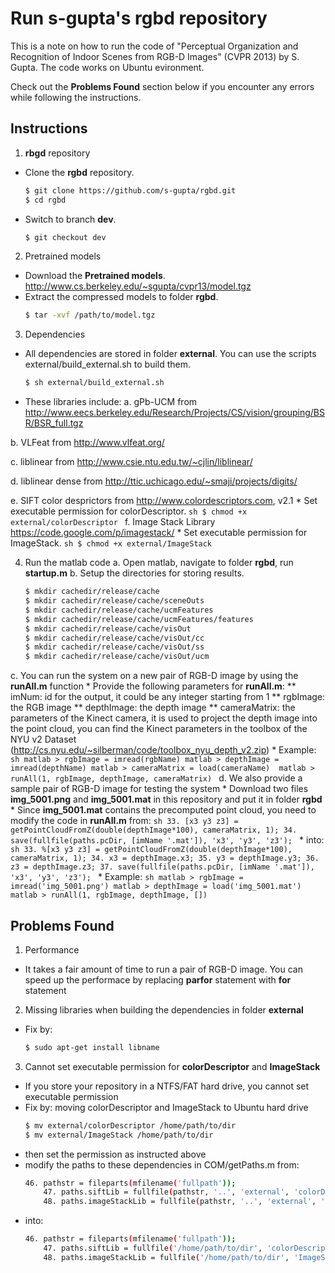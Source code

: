 # Run s-gupta's rgbd repository

This is a note on how to run the code of "Perceptual Organization and Recognition of Indoor Scenes from RGB-D Images" (CVPR 2013) by S. Gupta.
The code works on Ubuntu evironment.

Check out the **Problems Found** section below if you encounter any errors while following the instructions.

## Instructions
1. **rbgd** repository
  * Clone the **rgbd** repository.
    ```sh
    $ git clone https://github.com/s-gupta/rgbd.git
    $ cd rgbd
    ```
  * Switch to branch **dev**.
    ```sh
    $ git checkout dev
    ```
2. Pretrained models
  * Download the **Pretrained models**.
  http://www.cs.berkeley.edu/~sgupta/cvpr13/model.tgz
  * Extract the compressed models to folder **rgbd**.
    ```sh
    $ tar -xvf /path/to/model.tgz
    ```
3. Dependencies
  * All dependencies are stored in folder **external**. You can use the scripts external/build_external.sh to build them.
    ```sh
    $ sh external/build_external.sh
    ```
  * These libraries include:
  a. gPb-UCM from http://www.eecs.berkeley.edu/Research/Projects/CS/vision/grouping/BSR/BSR_full.tgz

  b. VLFeat from http://www.vlfeat.org/

  c. liblinear from http://www.csie.ntu.edu.tw/~cjlin/liblinear/

  d. liblinear dense from http://ttic.uchicago.edu/~smaji/projects/digits/

  e. SIFT color desprictors from http://www.colordescriptors.com, v2.1
    * Set executable permission for colorDescriptor.
    ```sh
    $ chmod +x external/colorDescriptor
    ```
  f. Image Stack Library https://code.google.com/p/imagestack/
    * Set executable permission for ImageStack.
    ```sh
    $ chmod +x external/ImageStack
    ```
  
4. Run the matlab code
  a. Open matlab, navigate to folder **rgbd**, run **startup.m**
  b. Setup the directories for storing results.
    ```sh
    $ mkdir cachedir/release/cache
    $ mkdir cachedir/release/cache/sceneOuts
    $ mkdir cachedir/release/cache/ucmFeatures
    $ mkdir cachedir/release/cache/ucmFeatures/features
    $ mkdir cachedir/release/cache/visOut
    $ mkdir cachedir/release/cache/visOut/cc
    $ mkdir cachedir/release/cache/visOut/ss
    $ mkdir cachedir/release/cache/visOut/ucm
    ```
  c. You can run the system on a new pair of RGB-D image by using the **runAll.m** function
    * Provide the following parameters for **runAll.m**:
        ** imNum: id for the output, it could be any integer starting from 1
        ** rgbImage: the RGB image
        ** depthImage: the depth image
        ** cameraMatrix: the parameters of the Kinect camera, it is used to project the depth image into the point cloud, you can find the Kinect parameters in the toolbox of the NYU v2 Dataset (http://cs.nyu.edu/~silberman/code/toolbox_nyu_depth_v2.zip)
    * Example:
      ```sh
      matlab > rgbImage = imread(rgbName)
      matlab > depthImage = imread(depthName)
      matlab > cameraMatrix = load(cameraName) 
      matlab > runAll(1, rgbImage, depthImage, cameraMatrix)
      ```
  d. We also provide a sample pair of RGB-D image for testing the system
    * Download two files **img_5001.png** and **img_5001.mat** in this repository and put it in folder **rgbd**
    * Since **img_5001.mat** contains the precomputed point cloud, you need to modify the code in **runAll.m** from:
      ```sh
      33. [x3 y3 z3] = getPointCloudFromZ(double(depthImage*100), cameraMatrix, 1);
      34. save(fullfile(paths.pcDir, [imName '.mat']), 'x3', 'y3', 'z3');
      ```
    * into:
      ```sh
      33. %[x3 y3 z3] = getPointCloudFromZ(double(depthImage*100), cameraMatrix, 1);
      34. x3 = depthImage.x3;
      35. y3 = depthImage.y3;
      36. z3 = depthImage.z3;
      37. save(fullfile(paths.pcDir, [imName '.mat']), 'x3', 'y3', 'z3');
      ```
    * Example:
      ```sh
      matlab > rgbImage = imread('img_5001.png')
      matlab > depthImage = load('img_5001.mat')
      matlab > runAll(1, rgbImage, depthImage, [])
      ```
## Problems Found
1. Performance
  * It takes a fair amount of time to run a pair of RGB-D image. You can speed up the performace by replacing **parfor** statement with **for** statement
2. Missing libraries when building the dependencies in folder **external** 
  * Fix by:
    ```sh
    $ sudo apt-get install libname
    ```
3. Cannot set executable permission for **colorDescriptor** and **ImageStack**
  * If you store your repository in a NTFS/FAT hard drive, you cannot set executable permission
  * Fix by: moving colorDescriptor and ImageStack to Ubuntu hard drive
    ```sh
    $ mv external/colorDescriptor /home/path/to/dir
    $ mv external/ImageStack /home/path/to/dir 
    ```
  * then set the permission as instructed above
  * modify the paths to these dependencies in COM/getPaths.m from:
    ```sh
    46. pathstr = fileparts(mfilename('fullpath'));
		47. paths.siftLib = fullfile(pathstr, '..', 'external', 'colorDescriptor');
		48. paths.imageStackLib = fullfile(pathstr, '..', 'external', 'ImageStack');
    ```
  * into:
    ```sh
    46. pathstr = fileparts(mfilename('fullpath'));
		47. paths.siftLib = fullfile('/home/path/to/dir', 'colorDescriptor');
		48. paths.imageStackLib = fullfile('/home/path/to/dir', 'ImageStack');
    ```
